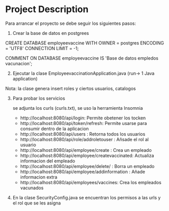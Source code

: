 # Project Description
Para arrancar el proyecto se debe seguir los siguientes pasos:

1. Crear la base de datos en postgrees

CREATE DATABASE employeevaccine
    WITH 
    OWNER = postgres
    ENCODING = 'UTF8'
    CONNECTION LIMIT = -1;

COMMENT ON DATABASE employeevaccine
    IS 'Base de datos empledos vacunacion';
    
 2. Ejecutar la clase EmployeevaccinationApplication.java (run-> 1 Java application)
 
 Nota: la clase genera insert roles y ciertos usuarios, catalogos
 
 3. Para probar los servicios
  
  	se adjunta los curls (curls.txt), se uso la herramienta Insomnia
  	
  	- http://localhost:8080/api/login: Permite obetener los tocken
  	- http://localhost:8080/api/token/refresh: Permite usarse para consumir dentro de la aplicacion
  	- http://localhost:8080/api/users : Retorna todos los usuarios
  	- http://localhost:8080/api/role/addroletouser : Añsade el rol al usuario
  	- http://localhost:8080/api/employee/create : Crea un empleado 
  	- http://localhost:8080/api/employee/createvaccinated: Actualiza informacion del empleado
  	- http://localhost:8080/api/employee/delete/ : Borra un empleado
  	- http://localhost:8080/api/employee/addinformation : Añade informacion extra
  	- http://localhost:8080/api/employees/vaccines: Crea los empleados vacunados 
  	
  4. En la clase SecurityConfig.java se encuentran los permisos a las urls y el rol que se les asigna	 
     
